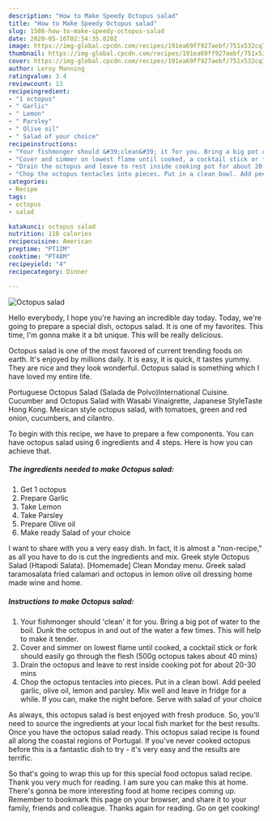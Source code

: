 ```yaml
---
description: "How to Make Speedy Octopus salad"
title: "How to Make Speedy Octopus salad"
slug: 1508-how-to-make-speedy-octopus-salad
date: 2020-05-16T02:54:35.820Z
image: https://img-global.cpcdn.com/recipes/191ea69ff927aebf/751x532cq70/octopus-salad-recipe-main-photo.jpg
thumbnail: https://img-global.cpcdn.com/recipes/191ea69ff927aebf/751x532cq70/octopus-salad-recipe-main-photo.jpg
cover: https://img-global.cpcdn.com/recipes/191ea69ff927aebf/751x532cq70/octopus-salad-recipe-main-photo.jpg
author: Leroy Manning
ratingvalue: 3.4
reviewcount: 13
recipeingredient:
- "1 octopus"
- " Garlic"
- " Lemon"
- " Parsley"
- " Olive oil"
- " Salad of your choice"
recipeinstructions:
- "Your fishmonger should &#39;clean&#39; it for you. Bring a big pot of water to the boil. Dunk the octopus in and out of the water a few times. This will help to make it tender."
- "Cover and simmer on lowest flame until cooked, a cocktail stick or fork should easily go through the flesh (500g octopus takes about 40 mins)"
- "Drain the octopus and leave to rest inside cooking pot for about 20-30 mins"
- "Chop the octopus tentacles into pieces. Put in a clean bowl. Add peeled garlic, olive oil, lemon and parsley. Mix well and leave in fridge for a while. If you can, make the night before. Serve with salad of your choice"
categories:
- Recipe
tags:
- octopus
- salad

katakunci: octopus salad 
nutrition: 118 calories
recipecuisine: American
preptime: "PT12M"
cooktime: "PT48M"
recipeyield: "4"
recipecategory: Dinner

---
```



![Octopus salad](https://img-global.cpcdn.com/recipes/191ea69ff927aebf/751x532cq70/octopus-salad-recipe-main-photo.jpg)

Hello everybody, I hope you're having an incredible day today. Today, we're going to prepare a special dish, octopus salad. It is one of my favorites. This time, I'm gonna make it a bit unique. This will be really delicious.

Octopus salad is one of the most favored of current trending foods on earth. It's enjoyed by millions daily. It is easy, it is quick, it tastes yummy. They are nice and they look wonderful. Octopus salad is something which I have loved my entire life.

Portuguese Octopus Salad (Salada de Polvo)International Cuisine. Cucumber and Octopus Salad with Wasabi Vinaigrette, Japanese StyleTaste Hong Kong. Mexican style octopus salad, with tomatoes, green and red onion, cucumbers, and cilantro.


To begin with this recipe, we have to prepare a few components. You can have octopus salad using 6 ingredients and 4 steps. Here is how you can achieve that.

<!--inarticleads1-->

##### The ingredients needed to make Octopus salad:

1. Get 1 octopus
1. Prepare  Garlic
1. Take  Lemon
1. Take  Parsley
1. Prepare  Olive oil
1. Make ready  Salad of your choice


I want to share with you a very easy dish. In fact, it is almost a &#34;non-recipe,&#34; as all you have to do is cut the ingredients and mix. Greek style Octopus Salad (Htapodi Salata). [Homemade] Clean Monday menu. Greek salad taramosalata fried calamari and octopus in lemon olive oil dressing home made wine and home. 

<!--inarticleads2-->

##### Instructions to make Octopus salad:

1. Your fishmonger should &#39;clean&#39; it for you. Bring a big pot of water to the boil. Dunk the octopus in and out of the water a few times. This will help to make it tender.
1. Cover and simmer on lowest flame until cooked, a cocktail stick or fork should easily go through the flesh (500g octopus takes about 40 mins)
1. Drain the octopus and leave to rest inside cooking pot for about 20-30 mins
1. Chop the octopus tentacles into pieces. Put in a clean bowl. Add peeled garlic, olive oil, lemon and parsley. Mix well and leave in fridge for a while. If you can, make the night before. Serve with salad of your choice


As always, this octopus salad is best enjoyed with fresh produce. So, you&#39;ll need to source the ingredients at your local fish market for the best results. Once you have the octopus salad ready. This octopus salad recipe is found all along the coastal regions of Portugal. If you&#39;ve never cooked octopus before this is a fantastic dish to try - it&#39;s very easy and the results are terrific. 

So that's going to wrap this up for this special food octopus salad recipe. Thank you very much for reading. I am sure you can make this at home. There's gonna be more interesting food at home recipes coming up. Remember to bookmark this page on your browser, and share it to your family, friends and colleague. Thanks again for reading. Go on get cooking!
